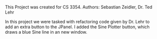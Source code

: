 This Project was created for CS 3354.
Authors: Sebastian Zeidler, Dr. Ted Lehr

In this project we were tasked with refactoring code given by Dr. Lehr to add an extra button to the JPanel. I added the Sine Plotter button, which draws a blue Sine line in an new window.
